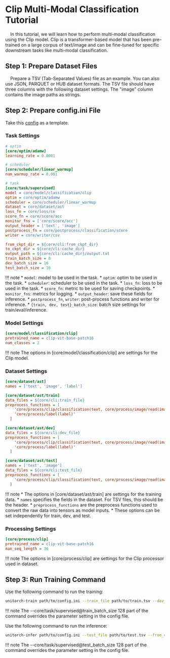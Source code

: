 # Clip Multi-Modal Classification Tutorial

&nbsp;&nbsp;&nbsp;&nbsp;In this tutorial, we will learn how to perform multi-modal classification using the Clip model. Clip is a transformer-based model that has been pre-trained on a large corpus of text/image and can be fine-tuned for specific downstream tasks like multi-modal classification.

## Step 1: Prepare Dataset Files

&nbsp;&nbsp;&nbsp;&nbsp;Prepare a TSV (Tab-Separated Values) file as an example. You can also use JSON, PARQUET or HUB dataset formats. The TSV file should have three columns with the following dataset settings. The "image" column contains the image paths as strings.

## Step 2: Prepare config.ini File

Take this [config](https://github.com/fuliucansheng/unitorch/examples/configs/classification/clip.ini) as a template.

### Task Settings

```ini
# optim
[core/optim/adamw]
learning_rate = 0.0001

# scheduler
[core/scheduler/linear_warmup]
num_warmup_rate = 0.001

# task
[core/task/supervised]
model = core/model/classification/clip
optim = core/optim/adamw
scheduler = core/scheduler/linear_warmup
dataset = core/dataset/ast
loss_fn = core/loss/ce
score_fn = core/score/acc
monitor_fns = ['core/score/acc']
output_header = ['text', 'image']
postprocess_fn = core/postprocess/classification/score
writer = core/writer/csv

from_ckpt_dir = ${core/cli:from_ckpt_dir}
to_ckpt_dir = ${core/cli:cache_dir}
output_path = ${core/cli:cache_dir}/output.txt
train_batch_size = 8
dev_batch_size = 16
test_batch_size = 16
```

!!! note
    * `model`: model to be used in the task.
    * `optim`: optim to be used in the task.
    * `scheduler`: scheduler to be used in the task.
    * `loss_fn`: loss to be used in the task.
    * `score_fn`: metric to be used for saving checkpoints.
    * `monitor_fns`: metrics for logging.
    * `output_header`: save these fields for inference.
    * `postprocess_fn`, `writer`: post-process functions and writer for inference.
    * `{train, dev, test}_batch_size`: batch size settings for train/eval/inference.

### Model Settings

```ini
[core/model/classification/clip]
pretrained_name = clip-vit-base-patch16
num_classes = 2
```

!!! note
    The options in [core/model/classification/clip] are settings for the Clip model.

### Dataset Settings

```ini
[core/dataset/ast]
names = ['text', 'image', 'label']

[core/dataset/ast/train]
data_files = ${core/cli:train_file}
preprocess_functions = [
    'core/process/clip/classification(text, core/process/image/read(image))',
    'core/process/label(label)'
  ]

[core/dataset/ast/dev]
data_files = ${core/cli:dev_file}
preprocess_functions = [
    'core/process/clip/classification(text, core/process/image/read(image))', 
    'core/process/label(label)'
  ]

[core/dataset/ast/test]
names = ['text', 'image']
data_files = ${core/cli:test_file}
preprocess_functions = [
    'core/process/clip/classification(text, core/process/image/read(image))'
  ]
```

!!! note
    * The options in [core/dataset/ast/train] are settings for the training data.
    * `names` specifies the fields in the dataset. For TSV files, this should be the header.
    * `preprocess_functions` are the preprocess functions used to convert the raw data into tensors as model inputs.
    * These options can be set independently for train, dev, and test.

### Processing Settings

```ini
[core/process/clip]
pretrained_name = clip-vit-base-patch16
max_seq_length = 36
```

!!! note
    The options in [core/process/clip] are settings for the Clip processor used in dataset.


## Step 3: Run Training Command

Use the following command to run the training:

```bash
unitorch-train path/to/config.ini --train_file path/to/train.tsv --dev_file path/to/dev.tsv --core/task/supervised@train_batch_size 128
```

!!! note
    The --core/task/supervised@train_batch_size 128 part of the command overrides the parameter setting in the config file.

Use the following command to run the inference:

```bash
unitorch-infer path/to/config.ini --test_file path/to/test.tsv --from_ckpt_dir path/to/ckpt/folder --core/task/supervised@test_batch_size 128
```

!!! note
    The --core/task/supervised@test_batch_size 128 part of the command overrides the parameter setting in the config file.